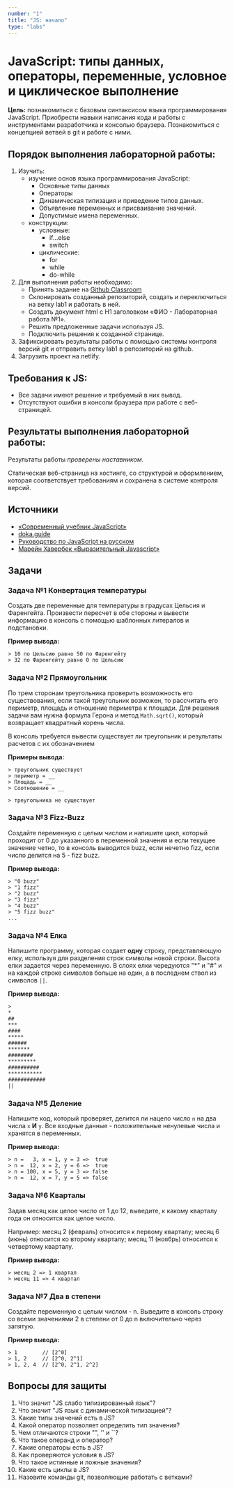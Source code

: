 ```yaml
---
number: "1"
title: "JS: начало"
type: "labs"
---
```


# JavaScript: типы данных, операторы, переменные, условное и циклическое выполнение

**Цель:** познакомиться с базовым синтаксисом языка программирования JavaScript. Приобрести навыки написания кода и работы с инструментами разработчика и консолью браузера. Познакомиться с концепцией ветвей в git и работе с ними.

## Порядок выполнения лабораторной работы:

1. Изучить:
   - изучение основ языка программирования JavaScript:
     - Основные типы данных
     - Операторы
     - Динамическая типизация и приведение типов данных.
     - Объявление переменных и присваивание значений.
     - Допустимые имена переменных.
   - конструкции:
     - условные:
       - if...else
       - switch
     - циклические:
       - for
       - while
       - do-while
1. Для выполнения работы необходимо:
   - Принять задание на [Github Classroom](https://classroom.github.com/a/XKs-y85P)
   - Склонировать созданный репозиторий, создать и переключиться на ветку lab1 и работать в ней.
   - Создать документ html с H1 заголовком «ФИО - Лабораторная работа №1».
   - Решить предложенные задачи используя JS.
   - Подключить решения к созданной странице.
1. Зафиксировать результаты работы с помощью системы контроля версий git и отправить ветку lab1 в репозиторий на github.
1. Загрузить проект на netlify.

## Требования к JS:

- Все задачи имеют решение и требуемый в них вывод.
- Отсутствуют ошибки в консоли браузера при работе с веб-страницей.

## Результаты выполнения лабораторной работы:

Результаты работы _проверены наставником_.

Статическая веб-страница на хостинге, со структурой и оформлением, которая соответствует требованиям и сохранена в системе контроля версий.

## Источники

- [«Современный учебник JavaScript»](https://learn.javascript.ru/)
- [doka.guide](https://doka.guide/js/)
- [Руководство по JavaScript на русском](https://developer.mozilla.org/ru/docs/Web/JavaScript)
- [Марейн Хавербек «Выразительный Javascript»](https://karmazzin.gitbook.io/eloquentjavascript_ru/)

## Задачи

### Задача №1 Конвертация температуры

Создать две переменные для температуры в градусах Цельсия и Фаренгейта. Произвести пересчет в обе стороны и вывести информацию в консоль с помощью шаблонных литералов и подстановки.

**Пример вывода:**

```
> 10 по Цельсию равно 50 по Фаренгейту
> 32 по Фаренгейту равно 0 по Цельсию
```

### Задача №2 Прямоугольник

По трем сторонам треугольника проверить возможность его существования, если такой треугольник возможен, то рассчитать его периметр, площадь и отношение периметра к площади. Для решения задачи вам нужна формула Герона и метод `Math.sqrt()`, который возвращает квадратный корень числа.

В консоль требуется вывести существует ли треугольник и результаты расчетов с их обозначением

**Примеры вывода:**

```
> треугольник существует
> периметр = __
> Площадь = __
> Соотношение = __
```

```
> треугольника не существует
```

### Задача №3 Fizz-Buzz

Создайте переменную с целым числом и напишите цикл, который проходит от 0 до указанного в переменной значения и если текущее значение четно, то в консоль выводится buzz, если нечетно fizz, если число делится на 5 - fizz buzz.

**Пример вывода:**

```
> "0 buzz"
> "1 fizz"
> "2 buzz"
> "3 fizz"
> "4 buzz"
> "5 fizz buzz"
...
```

### Задача №4 Елка

Напишите программу, которая создает **одну** строку, представляющую елку, используя для разделения строк символы новой строки. Высота елки задается через переменную. В слоях елки чередуются "\*" и "#" и на каждой строке символов больше на один, а в последнем ствол из символов `||`.

**Пример вывода:**

```
>
*
##
***
####
*****
######
*******
########
*********
##########
***********
############
||
```

### Задача №5 Деление

Напишите код, который проверяет, делится ли нацело число `n` на два числа `x` **И** `y`. Все входные данные - положительные ненулевые числа и хранятся в переменных.

**Пример вывода:**

```
> n =   3, x = 1, y = 3 =>  true
> n =  12, x = 2, y = 6 =>  true
> n = 100, x = 5, y = 3 => false
> n =  12, x = 7, y = 5 => false
```

### Задача №6 Кварталы

Задав месяц как целое число от 1 до 12, выведите, к какому кварталу года он относится как целое число.

Например: месяц 2 (февраль) относится к первому кварталу; месяц 6 (июнь) относится ко второму кварталу; месяц 11 (ноябрь) относится к четвертому кварталу.

**Пример вывода:**

```
> месяц 2 => 1 квартал
> месяц 11 => 4 квартал
```

### Задача №7 Два в степени

Создайте переменную с целым числом - n. Выведите в консоль строку со всеми значениями 2 в степени от 0 до n включительно через запятую.

**Пример вывода:**

```
> 1        // [2^0]
> 1, 2     // [2^0, 2^1]
> 1, 2, 4  // [2^0, 2^1, 2^2]
```

## Вопросы для защиты

1. Что значит "JS слабо типизированный язык"?
1. Что значит "JS язык с динамической типизацией"?
1. Какие типы значений есть в JS?
1. Какой оператор позволяет определить тип значения?
1. Чем отличаются строки "", '' и ``?
1. Что такое операнд и оператор?
1. Какие операторы есть в JS?
1. Как проверяются условия в JS?
1. Что такое истинные и ложные значения?
1. Какие есть циклы в JS?
1. Назовите команды git, позволяющие работать с ветками?
